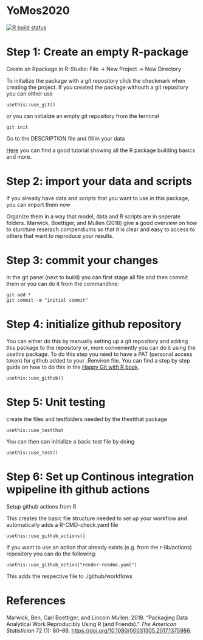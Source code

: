 <!-- README.md is generated from README.Rmd. Please edit that file -->

YoMos2020
=========

<!-- badges: start -->

[![R build
status](https://github.com/selinaZitrone/YoMos2020/workflows/R-CMD-check/badge.svg)](https://github.com/selinaZitrone/YoMos2020/actions)
<!-- badges: end -->

Step 1: Create an empty R-package
=================================

Create an Rpackage in R-Studio: File -&gt; New Project -&gt; New
Directory

To initialize the package with a git repository click the checkmark when
creating the project. If you created the package withouth a git
repository you can either use

    usethis::use_git()

or you can initialize an empty git repository from the terminal

    git init

Go to the DESCRIPTION file and fill in your data

[Here](https://www.youtube.com/watch?v=79s3z0gIuFU&list=PLk3B5c8iCV-T4LM0mwEyWIunIunLyEjqM&index=1)
you can find a good tutorial showing all the R package building basics
and more.

Step 2: import your data and scripts
====================================

If you already have data and scripts that you want to use in this
package, you can import them now

Organize them in a way that model, data and R scripts are in seperate
folders. Marwick, Boettiger, and Mullen (2018) give a good overview on
how to sturcture reserach compendiums so that it is clear and easy to
access to others that want to reproduce your results.

Step 3: commit your changes
===========================

In the git panel (next to build) you can first stage all file and then
commit them or you can do it from the commandline:

    git add *
    git commit -m "initial commit"

Step 4: initialize github repository
====================================

You can either do this by manually setting up a git repository and
adding this package to the repository or, more conveniently you can do
it using the usethis package. To do this step you need to have a PAT
(personal access token) for github added to your .Renviron file. You can
find a step by step guide on how to do this in the [Happy Git with R
book](https://happygitwithr.com/github-pat.html#github-pat).

    usethis::use_github()

Step 5: Unit testing
====================

create the files and testfolders needed by the thestthat package

    usethis::use_testthat

You can then can initialize a basic test file by doing

    usethis::use_test()

Step 6: Set up Continous integration wpipeline ith github actions
=================================================================

Setup github actions from R

This creates the basic file structure needed to set up your workflow and
automatically adds a R-CMD-check.yaml file

    usethis::use_github_actions()

If you want to use an action that already exists (e.g. from the
r-lib/actions) repository you can do the following:

    usethis::use_github_action("render-readme.yaml")

This adds the respective file to ./github/workflows

References
==========

Marwick, Ben, Carl Boettiger, and Lincoln Mullen. 2018. “Packaging Data
Analytical Work Reproducibly Using R (and Friends).” *The American
Statistician* 72 (1): 80–88.
<https://doi.org/10.1080/00031305.2017.1375986>.
